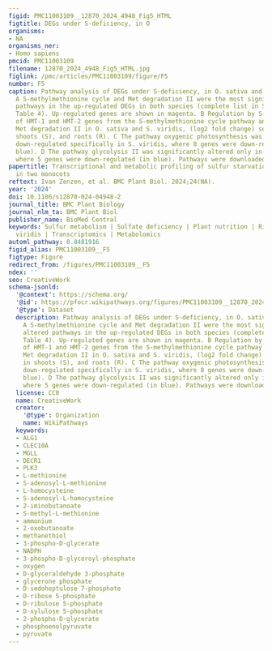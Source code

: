 ```yaml
---
figid: PMC11003109__12870_2024_4948_Fig5_HTML
figtitle: DEGs under S-deficiency, in O
organisms:
- NA
organisms_ner:
- Homo sapiens
pmcid: PMC11003109
filename: 12870_2024_4948_Fig5_HTML.jpg
figlink: /pmc/articles/PMC11003109/figure/F5
number: F5
caption: Pathway analysis of DEGs under S-deficiency, in O. sativa and S. viridis.
  A S-methylmethionine cycle and Met degradation II were the most significantly altered
  pathways in the up-regulated DEGs in both species (complete list in Supplemental
  Table 4). Up-regulated genes are shown in magenta. B Regulation by S-deficiency
  of HMT-1 and HMT-2 genes from the S-methylmethionine cycle pathway and MGL from
  Met degradation II in O. sativa and S. viridis, (log2 fold change) separately in
  shoots (S), and roots (R). C The pathway oxygenic photosynthesis was significantly
  down-regulated specifically in S. viridis, where 8 genes were down-regulated (in
  blue). D The pathway glycolysis II was significantly altered only in S. viridis,
  where 5 genes were down-regulated (in blue). Pathways were downloaded from https://plantcyc.org
papertitle: Transcriptional and metabolic profiling of sulfur starvation response
  in two monocots
reftext: Ivan Zenzen, et al. BMC Plant Biol. 2024;24(NA).
year: '2024'
doi: 10.1186/s12870-024-04948-2
journal_title: BMC Plant Biology
journal_nlm_ta: BMC Plant Biol
publisher_name: BioMed Central
keywords: Sulfur metabolism | Sulfate deficiency | Plant nutrition | Rice | Setaria
  viridis | Transcriptomics | Metabolomics
automl_pathway: 0.8481916
figid_alias: PMC11003109__F5
figtype: Figure
redirect_from: /figures/PMC11003109__F5
ndex: ''
seo: CreativeWork
schema-jsonld:
  '@context': https://schema.org/
  '@id': https://pfocr.wikipathways.org/figures/PMC11003109__12870_2024_4948_Fig5_HTML.html
  '@type': Dataset
  description: Pathway analysis of DEGs under S-deficiency, in O. sativa and S. viridis.
    A S-methylmethionine cycle and Met degradation II were the most significantly
    altered pathways in the up-regulated DEGs in both species (complete list in Supplemental
    Table 4). Up-regulated genes are shown in magenta. B Regulation by S-deficiency
    of HMT-1 and HMT-2 genes from the S-methylmethionine cycle pathway and MGL from
    Met degradation II in O. sativa and S. viridis, (log2 fold change) separately
    in shoots (S), and roots (R). C The pathway oxygenic photosynthesis was significantly
    down-regulated specifically in S. viridis, where 8 genes were down-regulated (in
    blue). D The pathway glycolysis II was significantly altered only in S. viridis,
    where 5 genes were down-regulated (in blue). Pathways were downloaded from https://plantcyc.org
  license: CC0
  name: CreativeWork
  creator:
    '@type': Organization
    name: WikiPathways
  keywords:
  - ALG1
  - CLEC10A
  - MGLL
  - DECR1
  - PLK3
  - L-methionine
  - S-adenosyl-L-methionine
  - L-homocysteine
  - S-adenosyl-L-homocysteine
  - 2-iminobutanoate
  - S-methyl-L-methionine
  - ammonium
  - 2-oxobutanoate
  - methanethiol
  - 3-phospho-D-glycerate
  - NADPH
  - 3-phospho-D-glyceroyl-phosphate
  - oxygen
  - D-glyceraldehyde 3-phosphate
  - glycerone phosphate
  - D-sedoheptulose 7-phosphate
  - D-ribose 5-phosphate
  - D-ribulose 5-phosphate
  - D-xylulose 5-phosphate
  - 2-phospho-D-glycerate
  - phosphoenolpyruvate
  - pyruvate
---
```

